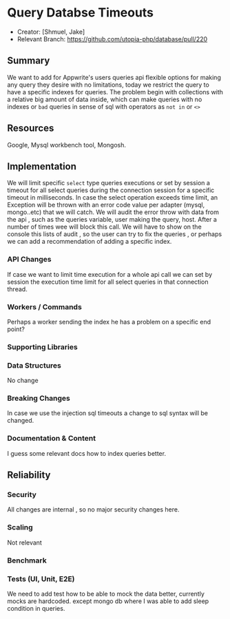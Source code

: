 # Query Databse Timeouts

* Creator: [Shmuel, Jake]
* Relevant Branch:  https://github.com/utopia-php/database/pull/220

## Summary
We want to add for Appwrite's users queries api flexible options for making any query they desire with no limitations, today we restrict the query to have a specific indexes for queries.
The problem begin with collections with a relative big amount of data inside, which can make queries with no indexes or `bad` queries in sense of sql with operators as `not in` or `<>`

## Resources
Google, Mysql workbench tool, Mongosh.

## Implementation
We will limit specific `select` type queries executions or set by session a timeout for all select queries during the connection session for a specific timeout in milliseconds.
In case the select operation exceeds time limit, an Exception will be thrown with an error code value per adapter (mysql, mongo..etc) that we will catch.
We will audit the error throw with data from the api , such as the queries variable, user making the query, host.
After a number of times wee will block this call.
We will have to show on the console this lists of audit , so the user can try to fix the queries , or perhaps we can add a recommendation of adding a specific index.
<!-- Write an overview to explain the suggested implementation -->

### API Changes
If case we want to limit time execution for a whole api call we can set by session the execution time limit for all select queries in that connection thread.
<!-- Do we need new API endpoints? List and describe them and their API signatures -->

###  Workers / Commands
Perhaps a worker sending the index he has a problem on a specific end point?

<!-- Do we need new workers or commands for this feature? List and describe them and their API signatures -->

###  Supporting Libraries
<!-- Do we need new libraries for this feature? Mention which, define the file structure, and different interfaces -->

### Data Structures
No change
<!-- Do we need new data structures for this feature? Describe and explain the new collections and attributes -->

### Breaking Changes
In case we use the injection sql timeouts a change to sql syntax will be changed.
<!-- Will this feature introduce any breaking changes? How can we achieve backward compatability -->

### Documentation & Content
I guess some relevant docs how to index queries better.
<!-- What documentation do we need to update or add for this feature? -->

## Reliability

### Security
All changes are internal , so no major security changes here.
<!-- How will we secure this feature? -->

### Scaling
Not relevant
<!-- How will we scale this feature? -->

### Benchmark
<!-- How will we benchmark this feature? -->

### Tests (UI, Unit, E2E)
We need to add test how to be able to mock the data better, 
currently mocks are hardcoded. except mongo db where I was able to add sleep condition in queries.
<!-- How will we test this feature? -->